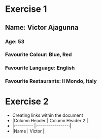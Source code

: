 # Exercise 1

## **Name:** Victor Ajagunna
### **Age:** 53
### **Favourite Colour:** Blue, Red
### **Favourite Language:** English
### **Favourite Restaurants:** Il Mondo, Italy


# Exercise 2
* Creating links within the document
* |Column Header | Column Header 2 |
* |:--------- |:----------------:|
* |Name | Victor |
